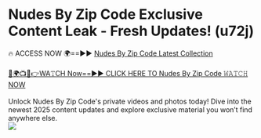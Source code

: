 # Nudes By Zip Code Exclusive Content Leak - Fresh Updates! (u72j)

🔥 ACCESS NOW 🌍==►► <a href="https://tinyurl.com/2mz8nhtm" rel="nofollow">Nudes By Zip Code Latest Collection</a>
<br><br>
[🔴🌍📺📱👉WA𝚃CH Now==►► CLICK HERE TO Nudes By Zip Code 𝚆𝙰𝚃𝙲𝙷 NOW](https://tinyurl.com/2mz8nhtm)
<br><br>
Unlock Nudes By Zip Code's private videos and photos today! Dive into the newest 2025 content updates and explore exclusive material you won’t find anywhere else.
<br>
<a href="https://tinyurl.com/2mz8nhtm" rel="nofollow" data-target="animated-image.originalLink"><img src="https://camo.githubusercontent.com/8a4f000d20f83aca3bf7ec5f350d767afa0574a8a352519fd8cfa583a6f93a33/68747470733a2f2f692e696d6775722e636f6d2f644a486b345a712e676966" data-canonical-src="https://i.imgur.com/dJHk4Zq.gif" style="max-width: 100%; display: inline-block;" data-target="animated-image.originalImage"></a>
<br>
